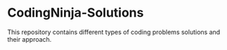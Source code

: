 # CodingNinja-Solutions
This repository contains different types of coding problems solutions and their approach.
